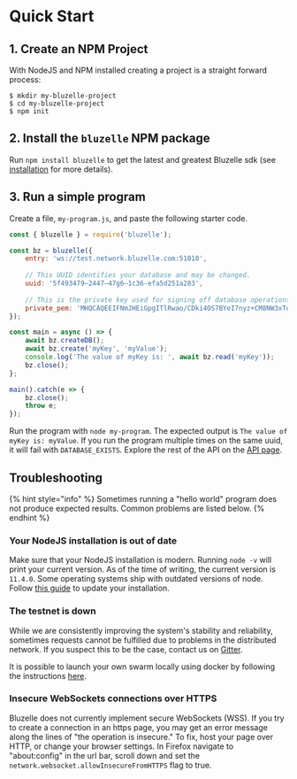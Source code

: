 # Quick Start

## 1. Create an NPM Project

With NodeJS and NPM installed creating a project is a straight forward process:

```text
$ mkdir my-bluzelle-project
$ cd my-bluzelle-project
$ npm init
```

## 2. Install the `bluzelle` NPM package

Run `npm install bluzelle` to get the latest and greatest Bluzelle sdk \(see [installation](installation.md) for more details\).

## 3. Run a simple program

Create a file, `my-program.js`, and paste the following starter code.

```javascript
const { bluzelle } = require('bluzelle');

const bz = bluzelle({
    entry: 'ws://test.network.bluzelle.com:51010',
    
    // This UUID identifies your database and may be changed.
    uuid: '5f493479–2447–47g6–1c36-efa5d251a283',
    
    // This is the private key used for signing off database operations
    private_pem: 'MHQCAQEEIFNmJHEiGpgITlRwao/CDki4OS7BYeI7nyz+CM8NW3xToAcGBSuBBAAKoUQDQgAEndHOcS6bE1P9xjS/U+SM2a1GbQpPuH9sWNWtNYxZr0JcF+sCS2zsD+xlCcbrRXDZtfeDmgD9tHdWhcZKIy8ejQ=='
});

const main = async () => {
    await bz.createDB();
    await bz.create('myKey', 'myValue');
    console.log('The value of myKey is: ', await bz.read('myKey'));
    bz.close();
};

main().catch(e => { 
    bz.close();
    throw e;
});
```

Run the program with `node my-program`. The expected output is `The value of myKey is: myValue`. If you run the program multiple times on the same uuid, it will fail with `DATABASE_EXISTS`. Explore the rest of the API on the [API page](api.md).

## Troubleshooting

{% hint style="info" %}
Sometimes running a "hello world" program does not produce expected results. Common problems are listed below.
{% endhint %}

### Your NodeJS installation is out of date

Make sure that your NodeJS installation is modern. Running `node -v` will print your current version. As of the time of writing, the current version is `11.4.0`. Some operating systems ship with outdated versions of node. Follow [this guide](https://www.hostingadvice.com/how-to/update-node-js-latest-version/) to update your installation.

### The testnet is down

While we are consistently improving the system's stability and reliability, sometimes requests cannot be fulfilled due to problems in the distributed network. If you suspect this to be the case, contact us on [Gitter](https://gitter.im/bluzelle/Lobby).

It is possible to launch your own swarm locally using docker by following the instructions [here](https://github.com/bluzelle/docker-swarm-deploy).

### Insecure WebSockets connections over HTTPS

Bluzelle does not currently implement secure WebSockets \(WSS\). If you try to create a connection in an https page, you may get an error message along the lines of "the operation is insecure." To fix, host your page over HTTP, or change your browser settings. In Firefox navigate to "about:config" in the url bar, scroll down and set the `network.websocket.allowInsecureFromHTTPS` flag to true.

